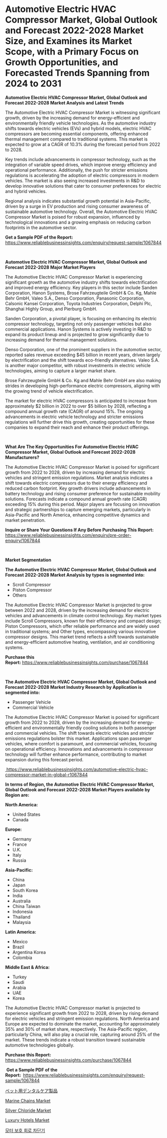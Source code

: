 <p><h1>Automotive Electric HVAC Compressor Market, Global Outlook and Forecast 2022-2028 Market Size, and Examines its Market Scope, with a Primary Focus on Growth Opportunities, and Forecasted Trends Spanning from 2024 to 2031</h1></p><p><strong>Automotive Electric HVAC Compressor Market, Global Outlook and Forecast 2022-2028 Market Analysis and Latest Trends</strong></p>
<p><p>The Automotive Electric HVAC Compressor Market is witnessing significant growth, driven by the increasing demand for energy-efficient and environmentally friendly vehicle technologies. As the automotive industry shifts towards electric vehicles (EVs) and hybrid models, electric HVAC compressors are becoming essential components, offering enhanced thermal management compared to traditional systems. This market is expected to grow at a CAGR of 10.3% during the forecast period from 2022 to 2028.</p><p>Key trends include advancements in compressor technology, such as the integration of variable speed drives, which improve energy efficiency and operational performance. Additionally, the push for stricter emissions regulations is accelerating the adoption of electric compressors in modern vehicles. The market is also seeing increased investments in R&D to develop innovative solutions that cater to consumer preferences for electric and hybrid vehicles.</p><p>Regional analysis indicates substantial growth potential in Asia-Pacific, driven by a surge in EV production and rising consumer awareness of sustainable automotive technology. Overall, the Automotive Electric HVAC Compressor Market is poised for robust expansion, influenced by technological innovations and a growing emphasis on reducing carbon footprints in the automotive sector.</p></p>
<p><strong>Get a Sample PDF of the Report:&nbsp;</strong> <a href="https://www.reliablebusinessinsights.com/enquiry/request-sample/1067844">https://www.reliablebusinessinsights.com/enquiry/request-sample/1067844</a></p>
<p>&nbsp;</p>
<p><strong>Automotive Electric HVAC Compressor Market, Global Outlook and Forecast 2022-2028 Major Market Players</strong></p>
<p><p>The Automotive Electric HVAC Compressor Market is experiencing significant growth as the automotive industry shifts towards electrification and improved energy efficiency. Key players in this sector include Sanden Corporation, Hanon Systems, Brose Fahrzeugteile GmbH & Co. Kg, Mahle Behr GmbH, Valeo S.A., Denso Corporation, Panasonic Corporation, Calsonic Kansei Corporation, Toyota Industries Corporation, Delphi Plc, Shanghai Highly Group, and Pierburg GmbH. </p><p>Sanden Corporation, a pivotal player, is focusing on enhancing its electric compressor technology, targeting not only passenger vehicles but also commercial applications. Hanon Systems is actively investing in R&D to expand its product lineup and is projected to grow significantly due to increasing demand for thermal management solutions.</p><p>Denso Corporation, one of the prominent suppliers in the automotive sector, reported sales revenue exceeding $45 billion in recent years, driven largely by electrification and the shift towards eco-friendly alternatives. Valeo S.A. is another major competitor, with robust investments in electric vehicle technologies, aiming to capture a larger market share.</p><p>Brose Fahrzeugteile GmbH & Co. Kg and Mahle Behr GmbH are also making strides in developing high-performance electric compressors, aligning with the growing trend of vehicle electrification. </p><p>The market for electric HVAC compressors is anticipated to increase from approximately $2 billion in 2022 to over $5 billion by 2028, reflecting a compound annual growth rate (CAGR) of around 15%. The ongoing advancements in electric vehicle technology and stricter emissions regulations will further drive this growth, creating opportunities for these companies to expand their reach and enhance their product offerings.</p></p>
<p>&nbsp;</p>
<p><strong>What Are The Key Opportunities For Automotive Electric HVAC Compressor Market, Global Outlook and Forecast 2022-2028 Manufacturers?</strong></p>
<p><p>The Automotive Electric HVAC Compressor Market is poised for significant growth from 2022 to 2028, driven by increasing demand for electric vehicles and stringent emission regulations. Market analysis indicates a shift towards electric compressors due to their energy efficiency and reduced carbon footprint. Key growth drivers include advancements in battery technology and rising consumer preference for sustainable mobility solutions. Forecasts indicate a compound annual growth rate (CAGR) exceeding 15% during this period. Major players are focusing on innovation and strategic partnerships to capture emerging markets, particularly in Asia-Pacific and North America, enhancing competitive dynamics and market penetration.</p></p>
<p><strong>Inquire or Share Your Questions If Any Before Purchasing This Report:</strong> <a href="https://www.reliablebusinessinsights.com/enquiry/pre-order-enquiry/1067844">https://www.reliablebusinessinsights.com/enquiry/pre-order-enquiry/1067844</a></p>
<p>&nbsp;</p>
<p><strong>Market Segmentation</strong></p>
<p><strong>The Automotive Electric HVAC Compressor Market, Global Outlook and Forecast 2022-2028 Market Analysis by types is segmented into:</strong></p>
<p><ul><li>Scroll Compressor</li><li>Piston Compressor</li><li>Others</li></ul></p>
<p><p>The Automotive Electric HVAC Compressor Market is projected to grow between 2022 and 2028, driven by the increasing demand for electric vehicles and advancements in climate control technology. Key market types include Scroll Compressors, known for their efficiency and compact design; Piston Compressors, which offer reliable performance and are widely used in traditional systems; and Other types, encompassing various innovative compressor designs. This market trend reflects a shift towards sustainable and energy-efficient automotive heating, ventilation, and air conditioning systems.</p></p>
<p><strong>Purchase this Report:&nbsp;</strong><a href="https://www.reliablebusinessinsights.com/purchase/1067844">https://www.reliablebusinessinsights.com/purchase/1067844</a></p>
<p>&nbsp;</p>
<p><strong>The Automotive Electric HVAC Compressor Market, Global Outlook and Forecast 2022-2028 Market Industry Research by Application is segmented into:</strong></p>
<p><ul><li>Passenger Vehicle</li><li>Commercial Vehicle</li></ul></p>
<p><p>The Automotive Electric HVAC Compressor Market is poised for significant growth from 2022 to 2028, driven by the increasing demand for energy-efficient and environmentally friendly cooling solutions in both passenger and commercial vehicles. The shift towards electric vehicles and stricter emissions regulations bolster this market. Applications span passenger vehicles, where comfort is paramount, and commercial vehicles, focusing on operational efficiency. Innovations and advancements in compressor technology will further enhance performance, contributing to market expansion during this forecast period.</p></p>
<p><a href="https://www.reliablebusinessinsights.com/automotive-electric-hvac-compressor-market-in-global-r1067844">&nbsp;https://www.reliablebusinessinsights.com/automotive-electric-hvac-compressor-market-in-global-r1067844</a></p>
<p><strong>In terms of Region, the Automotive Electric HVAC Compressor Market, Global Outlook and Forecast 2022-2028 Market Players available by Region are:</strong></p>
<p>
    <p> <strong> North America: </strong>
        <ul>
            <li>United States</li>
            <li>Canada</li>
        </ul>
        </p> 
    <p> <strong> Europe: </strong>
        <ul>
            <li>Germany</li>
            <li>France</li>
            <li>U.K.</li>
            <li>Italy</li>
            <li>Russia</li>
        </ul>
        </p> 
    <p> <strong> Asia-Pacific: </strong>
        <ul>
            <li>China</li>
            <li>Japan</li>
            <li>South Korea</li>
            <li>India</li>
            <li>Australia</li>
            <li>China Taiwan</li>
            <li>Indonesia</li>
            <li>Thailand</li>
            <li>Malaysia</li>
        </ul>
        </p> 
    <p> <strong> Latin America: </strong>
        <ul>
            <li>Mexico</li>
            <li>Brazil</li>
            <li>Argentina Korea</li>
            <li>Colombia</li>
        </ul>
        </p> 
    <p> <strong> Middle East & Africa: </strong>
        <ul>
            <li>Turkey</li>
            <li>Saudi</li>
            <li>Arabia</li>
            <li>UAE</li>
            <li>Korea</li>
        </ul>
    </p>
    </p>
<p><p>The Automotive Electric HVAC Compressor market is projected to experience significant growth from 2022 to 2028, driven by rising demand for electric vehicles and stringent emission regulations. North America and Europe are expected to dominate the market, accounting for approximately 35% and 30% of market share, respectively. The Asia-Pacific region, particularly China, will also play a crucial role, capturing around 25% of the market. These trends indicate a robust transition toward sustainable automotive technologies globally.</p></p>
<p><strong>Purchase this Report: </strong><a href="https://www.reliablebusinessinsights.com/purchase/1067844">https://www.reliablebusinessinsights.com/purchase/1067844</a></p>
<p>&nbsp;<strong>Get a Sample PDF of the Report:&nbsp;&nbsp;</strong><a href="https://www.reliablebusinessinsights.com/enquiry/request-sample/1067844">https://www.reliablebusinessinsights.com/enquiry/request-sample/1067844</a></p>
<p><strong></strong></p>
<p><p><a href="https://medium.com/@tiffanycooper7272/%E3%83%9A%E3%83%83%E3%83%88%E6%AD%AF%E7%A7%91%E3%82%B1%E3%82%A2%E8%A3%BD%E5%93%81%E7%94%A3%E6%A5%AD%E4%BA%88%E6%B8%AC-%E5%B8%82%E5%A0%B4%E3%81%AE%E5%A4%89%E5%8C%96%E3%81%A8%E6%88%A6%E7%95%A5%E7%9A%84%E5%BF%85%E9%A0%88%E4%BA%8B%E9%A0%85-2024-2031-f0e8a70a6491">ペット用デンタルケア製品</a></p><p><a href="https://issuu.com/reportprime-2/docs/marine-chains-market-size-2030.pptx_47d072b1a80219">Marine Chains Market</a></p><p><a href="https://issuu.com/reportprime-2/docs/silver-chloride-market-size-2030.pp_9d0da9609e4773">Silver Chloride Market</a></p><p><a href="https://www.linkedin.com/pulse/luxury-hotels-market-research-report-exploring-size-revenue-g7xuf?trackingId=HdJXcccSRCCwMmaadau1ag%3D%3D">Luxury Hotels Market</a></p><p><a href="https://medium.com/@brendanmata77/%EC%A0%84-%EC%84%B8%EA%B3%84-%EB%AA%A8%ED%84%B0-%EB%B3%B4%ED%98%B8-%ED%9A%8C%EB%A1%9C-%EC%B0%A8%EB%8B%A8%EA%B8%B0-%EC%8B%9C%EC%9E%A5-%EA%B7%9C%EB%AA%A8-%EB%B0%8F-%EC%A0%90%EC%9C%A0%EC%9C%A8-%EB%B6%84%EC%84%9D-%EC%A0%9C%ED%92%88-%EC%9C%A0%ED%98%95%EB%B3%84-%EC%9D%91%EC%9A%A9-%EB%B6%84%EC%95%BC%EB%B3%84-%EC%A7%80%EC%97%AD%EB%B3%84-%EC%98%88%EC%B8%A1-2024-2031-150cf5499363">모터 보호 회로 차단기</a></p></p>